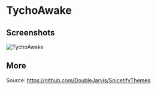 # TychoAwake

## Screenshots

![TychoAwake](https://github.com/DoubleJarvis/SpicetifyThemes/raw/master/images/SpicetifyTychoAwake.png)

## More

Source: https://github.com/DoubleJarvis/SpicetifyThemes
